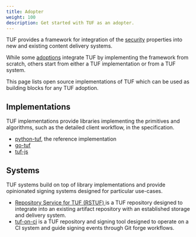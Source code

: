 ```yaml
---
title: Adopter
weight: 100
description: Get started with TUF as an adopter.
---
```


TUF provides a framework for integration of the
[security](docs/overview/security) properties into new and existing content
delivery systems.

While some [adoptions](/community/adoptions/) integrate TUF by implementing the
framework from scratch, others start from either a TUF implementation or from a
TUF system.

This page lists open source implementations of TUF which can be used as building
blocks for any TUF adoption.

## Implementations

TUF implementations provide libraries implementing the primitives and
algorithms, such as the detailed client workflow, in the specification.

- [python-tuf](https://github.com/theupdateframework/python-tuf), the reference
  implementation
- [go-tuf](https://github.com/theupdateframework/go-tuf/)
- [tuf-js](https://github.com/theupdateframework/tuf-js)

## Systems

TUF systems build on top of library implementations and provide opinionated
signing systems designed for particular use-cases.

- [Repository Service for TUF (RSTUF) ](https://repository-service-tuf.readthedocs.io/en/stable/)
  is a TUF repository designed to integrate into an existing artifact repository
  with an established storage and delivery system.
- [tuf-on-ci](https://github.com/theupdateframework/tuf-on-ci/) is a TUF
  repository and signing tool designed to operate on a CI system and guide
  signing events through Git forge workflows.
